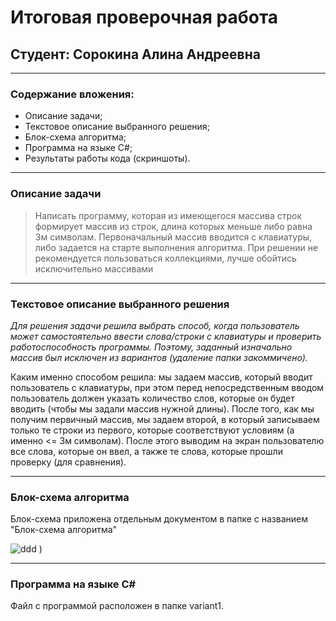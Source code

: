 # Итоговая проверочная работа
## **Студент**: Сорокина Алина Андреевна
_____

### **Содержание вложения**:
* Описание задачи;
* Текстовое описание выбранного решения;
* Блок-схема алгоритма;
* Программа на языке C#;
* Результаты работы кода (скриншоты).

____

### **Описание задачи**

>Написать программу, которая из имеющегося массива строк формирует массив из строк, длина которых меньше либо равна 3м символам. 
Первоначальный массив вводится с клавиатуры, либо задается на старте выполнения алгоритма. 
При решении не рекомендуется пользоваться коллекциями, лучше обойтись исключительно массивами

_____


### **Текстовое описание выбранного решения**

*Для решения задачи решила выбрать способ, когда пользователь может самостоятельно ввести слова/строки с клавиатуры и проверить работоспособность программы. Поэтому, заданный изначально массив был исключен из вариантов (удаление папки закоммичено).*

Каким именно способом решила: мы задаем массив, который вводит пользователь с клавиатуры, при этом перед непосредственным вводом пользователь должен указать количество слов, которые он будет вводить (чтобы мы задали массив нужной длины). После того, как мы получим первичный массив, мы задаем второй, в который записываем только те строки из первого, которые соответствуют условиям (а именно <= 3м символам). После этого выводим на экран пользователю все слова, которые он ввел, а также те слова, которые прошли проверку (для сравнения).
____

### Блок-схема алгоритма

Блок-схема приложена отдельным документом в папке с названием "Блок-схема алгоритма"

![ddd](dog.png "Собака смотрит влево")
)


_____

### Программа на языке С#

Файл с программой расположен в папке variant1.
